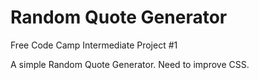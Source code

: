 # Random Quote Generator
Free Code Camp Intermediate Project #1

A simple Random Quote Generator. Need to improve CSS. 

